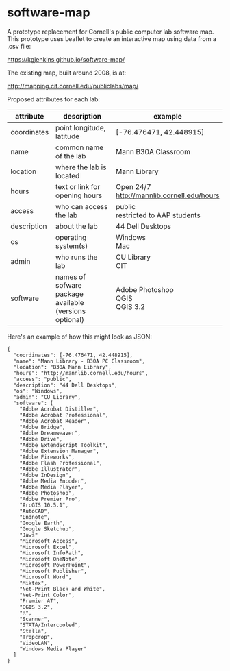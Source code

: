 # software-map

A prototype replacement for Cornell's public computer lab software map.
This prototype uses Leaflet to create an interactive map using data from a .csv file:

https://kgjenkins.github.io/software-map/

The existing map, built around 2008, is at:

http://mapping.cit.cornell.edu/publiclabs/map/





Proposed attributes for each lab:

| attribute | description | example |
| - | - | - |
| coordinates | point longitude, latitude | [-76.476471, 42.448915] |
| name | common name of the lab | Mann B30A Classroom |
| location | where the lab is located | Mann Library |
| hours | text or link for opening hours | Open 24/7<br>http://mannlib.cornell.edu/hours |
| access | who can access the lab | public<br>restricted to AAP students |
| description | about the lab | 44 Dell Desktops |
| os | operating system(s) | Windows<br>Mac |
| admin | who runs the lab | CU Library<br>CIT |
| software | names of sofware package available (versions optional) | Adobe Photoshop<br>QGIS<br>QGIS 3.2 |

Here's an example of how this might look as JSON:

```
{
  "coordinates": [-76.476471, 42.448915],
  "name": "Mann Library - B30A PC Classroom",
  "location": "B30A Mann Library",
  "hours": "http://mannlib.cornell.edu/hours",
  "access": "public",
  "description": "44 Dell Desktops",
  "os": "Windows",
  "admin": "CU Library",
  "software": [
    "Adobe Acrobat Distiller",
    "Adobe Acrobat Professional",
    "Adobe Acrobat Reader",
    "Adobe Bridge",
    "Adobe Dreamweaver",
    "Adobe Drive",
    "Adobe ExtendScript Toolkit",
    "Adobe Extension Manager",
    "Adobe Fireworks",
    "Adobe Flash Professional",
    "Adobe Illustrator",
    "Adobe InDesign",
    "Adobe Media Encoder",
    "Adobe Media Player",
    "Adobe Photoshop",
    "Adobe Premier Pro",
    "ArcGIS 10.5.1",
    "AutoCAD",
    "Endnote",
    "Google Earth",
    "Google Sketchup",
    "Jaws"
    "Microsoft Access",
    "Microsoft Excel",
    "Microsoft InfoPath",
    "Microsoft OneNote",
    "Microsoft PowerPoint",
    "Microsoft Publisher",
    "Microsoft Word",
    "Miktex",
    "Net-Print Black and White",
    "Net-Print Color",
    "Premier AT",
    "QGIS 3.2",
    "R",
    "Scanner",
    "STATA/Intercooled",
    "Stella",
    "Tropcrop",
    "VideoLAN",
    "Windows Media Player"
  ]
}
```


